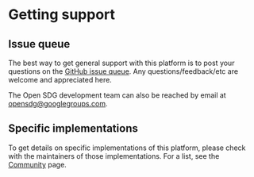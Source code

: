 <h1>Getting support</h1>

## Issue queue

The best way to get general support with this platform is to post your questions on the [GitHub issue queue](https://github.com/open-sdg/open-sdg/issues). Any questions/feedback/etc are welcome and appreciated here.

The Open SDG development team can also be reached by email at [opensdg@googlegroups.com](mailto:opensdg@googlegroups.com).

## Specific implementations

To get details on specific implementations of this platform, please check with the maintainers of those implementations. For a list, see the [Community](community.md) page.
